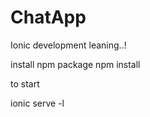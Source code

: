 # ChatApp
Ionic development leaning..!

install npm package
npm install


to start 

ionic serve -l
